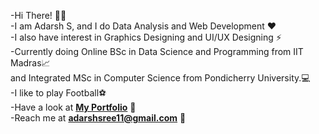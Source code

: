 -Hi There! 🙋‍♂️<br>
-I am Adarsh S, and I do Data Analysis and Web Development ❤️<br>
-I also have interest in Graphics Designing and UI/UX Designing ⚡<br>
-Currently doing Online BSc in Data Science and Programming from IIT Madras📈<br>
  and Integrated MSc in Computer Science from Pondicherry University.💻<br>
-I like to play Football⚽<br>
-Have a look at **[My Portfolio](https://adarshsree11.github.io/adarshsree/)** 👤<br>
-Reach me at **adarshsree11@gmail.com** 📧

